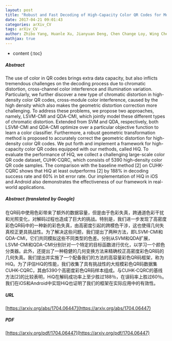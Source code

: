 ```yaml
---
layout: post
title: "Robust and Fast Decoding of High-Capacity Color QR Codes for Mobile Applications"
date: 2017-04-21 09:01:43
categories: arXiv_CV
tags: arXiv_CV
author: Zhibo Yang, Huanle Xu, Jianyuan Deng, Chen Change Loy, Wing Cheong Lau
mathjax: true
---
```


* content
{:toc}

##### Abstract
The use of color in QR codes brings extra data capacity, but also inflicts tremendous challenges on the decoding process due to chromatic distortion, cross-channel color interference and illumination variation. Particularly, we further discover a new type of chromatic distortion in high-density color QR codes, cross-module color interference, caused by the high density which also makes the geometric distortion correction more challenging. To address these problems, we propose two approaches, namely, LSVM-CMI and QDA-CMI, which jointly model these different types of chromatic distortion. Extended from SVM and QDA, respectively, both LSVM-CMI and QDA-CMI optimize over a particular objective function to learn a color classifier. Furthermore, a robust geometric transformation method is proposed to accurately correct the geometric distortion for high-density color QR codes. We put forth and implement a framework for high-capacity color QR codes equipped with our methods, called HiQ. To evaluate the performance of HiQ, we collect a challenging large-scale color QR code dataset, CUHK-CQRC, which consists of 5390 high-density color QR code samples. The comparison with the baseline method [2] on CUHK-CQRC shows that HiQ at least outperforms [2] by 188% in decoding success rate and 60% in bit error rate. Our implementation of HiQ in iOS and Android also demonstrates the effectiveness of our framework in real-world applications.

##### Abstract (translated by Google)
在QR码中使用色彩带来了额外的数据容量，但是由于色彩失真，跨通道色彩干扰和光照变化，对解码过程也造成了巨大的挑战。特别是，我们进一步发现了高密度彩色QR码中的一种新的彩色失真，由高密度引起的跨模色干涉，这也使得几何失真校正更具挑战性。为了解决这些问题，我们提出了两种方法，即LSVM-CMI和QDA-CMI，它们共同模拟这些不同类型的色差。分别从SVM和QDA扩展，LSVM-CMI和QDA-CMI分别针对一个特定的目标函数进行优化，以学习一个颜色分类器。此外，还提出了一种稳健的几何变换方法来精确校正高密度彩色QR码的几何失真。我们提出并实施了一个配备我们的方法的高容量彩色QR码框架，称为HiQ。为了评估HiQ的性能，我们收集了具有挑战性的大规模彩色QR码数据集CUHK-CQRC，其由5390个高密度彩色QR码样本组成。与CUHK-CQRC的基线方法[2]的比较表明，HiQ在解码成功率上至少胜过188％，在误码率上胜过60％。我们在iOS和Android中实现HiQ也证明了我们的框架在实际应用中的有效性。

##### URL
[https://arxiv.org/abs/1704.06447](https://arxiv.org/abs/1704.06447)

##### PDF
[https://arxiv.org/pdf/1704.06447](https://arxiv.org/pdf/1704.06447)

